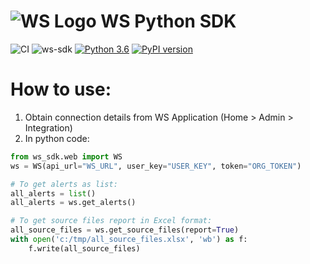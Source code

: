 # ![WS Logo](ws_icon_32x32.png) WS Python SDK

![CI](https://github.com/whitesource-ps/ws_sdk/workflows/WS%20Python%20SDK%20Python%20CI/badge.svg)
![ws-sdk](https://img.shields.io/badge/pypi-v1.0.0-blue)
[![Python 3.6](https://upload.wikimedia.org/wikipedia/commons/thumb/8/8c/Blue_Python_3.6%2B_Shield_Badge.svg/86px-Blue_Python_3.6%2B_Shield_Badge.svg.png)](https://www.python.org/downloads/release/python-360/)
[![PyPI version](https://badge.fury.io/py/ws-sdk.svg)](https://badge.fury.io/py/ws-sdk)

# How to use:
1. Obtain connection details from WS Application (Home > Admin > Integration)
2. In python code:
```python
from ws_sdk.web import WS
ws = WS(api_url="WS_URL", user_key="USER_KEY", token="ORG_TOKEN")

# To get alerts as list:
all_alerts = list()
all_alerts = ws.get_alerts()

# To get source files report in Excel format:
all_source_files = ws.get_source_files(report=True)
with open('c:/tmp/all_source_files.xlsx', 'wb') as f:
    f.write(all_source_files)
```